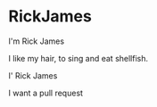 # RickJames 

I'm Rick James

I like my hair, to sing and eat shellfish. 

I' Rick James

I want a pull request
